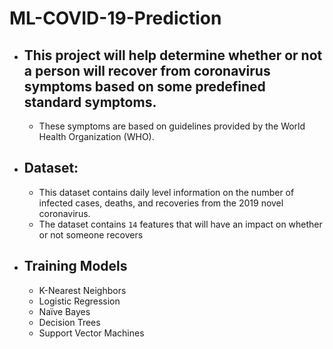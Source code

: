 # ML-COVID-19-Prediction
  * ## This project will help determine whether or not a person will recover from coronavirus symptoms based on some predefined standard symptoms.
     - These symptoms are based on guidelines provided by the World Health Organization (WHO).
  
  * ## Dataset:
    - This dataset contains daily level information on the number of infected cases, deaths, and recoveries from the 2019 novel coronavirus.
    - The dataset contains `14` features that will have an impact on whether or not someone recovers
  
  * ## Training Models
    - K-Nearest Neighbors
    - Logistic Regression
    - Naïve Bayes
    - Decision Trees
    - Support Vector Machines
    
